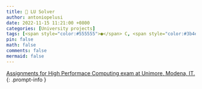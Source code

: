 ```yaml
---
title: 🧮 LU Solver
author: antoniopelusi
date: 2022-11-15 11:21:00 +0800
categories: [University projects]
tags: [<span style="color:#555555">●</span> C, <span style="color:#3b4e3a">●</span> Cuda, <span style="color:#42781a">●</span> Makefile]
pin: false
math: false
comments: false
mermaid: false
---
```


[GithubLink]: https://github.com/antoniopelusi/lu-solver

[Assignments for High Performace Computing exam at Unimore, Modena, IT.][GithubLink]
{: .prompt-info }
